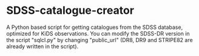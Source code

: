 SDSS-catalogue-creator
======================

A Python based script for getting catalogues from the SDSS database, optimized for KiDS observations.
You can modify the SDSS-DR version in the script "sqlcl.py" by changing "public_url" (DR8, DR9 and STRIPE82 are already written in the script).

